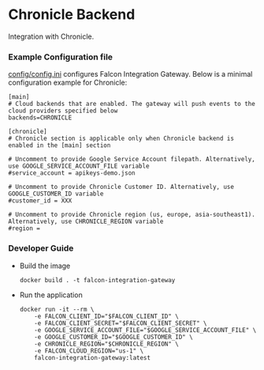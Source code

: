 # Chronicle Backend

Integration with Chronicle.

### Example Configuration file

[config/config.ini](https://github.com/CrowdStrike/falcon-integration-gateway/blob/main/config/config.ini) configures Falcon Integration Gateway. Below is a minimal configuration example for Chronicle:
```
[main]
# Cloud backends that are enabled. The gateway will push events to the cloud providers specified below
backends=CHRONICLE

[chronicle]
# Chronicle section is applicable only when Chronicle backend is enabled in the [main] section

# Uncomment to provide Google Service Account filepath. Alternatively, use GOOGLE_SERVICE_ACCOUNT_FILE variable
#service_account = apikeys-demo.json

# Uncomment to provide Chronicle Customer ID. Alternatively, use GOOGLE_CUSTOMER_ID variable
#customer_id = XXX

# Uncomment to provide Chronicle region (us, europe, asia-southeast1). Alternatively, use CHRONICLE_REGION variable
#region =
```

### Developer Guide

 - Build the image
   ```
   docker build . -t falcon-integration-gateway
   ```
 - Run the application
   ```
   docker run -it --rm \
       -e FALCON_CLIENT_ID="$FALCON_CLIENT_ID" \
       -e FALCON_CLIENT_SECRET="$FALCON_CLIENT_SECRET" \
       -e GOOGLE_SERVICE_ACCOUNT_FILE="$GOOGLE_SERVICE_ACCOUNT_FILE" \
       -e GOOGLE_CUSTOMER_ID="$GOOGLE_CUSTOMER_ID" \
       -e CHRONICLE_REGION="$CHRONICLE_REGION" \
       -e FALCON_CLOUD_REGION="us-1" \
       falcon-integration-gateway:latest
   ```
